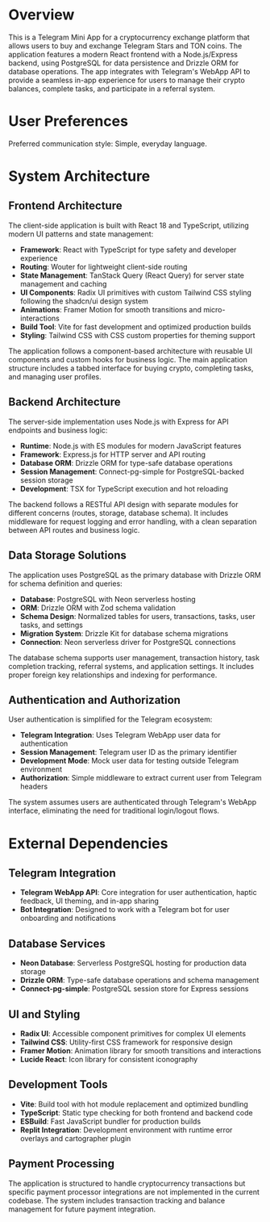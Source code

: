 # Overview

This is a Telegram Mini App for a cryptocurrency exchange platform that allows users to buy and exchange Telegram Stars and TON coins. The application features a modern React frontend with a Node.js/Express backend, using PostgreSQL for data persistence and Drizzle ORM for database operations. The app integrates with Telegram's WebApp API to provide a seamless in-app experience for users to manage their crypto balances, complete tasks, and participate in a referral system.

# User Preferences

Preferred communication style: Simple, everyday language.

# System Architecture

## Frontend Architecture
The client-side application is built with React 18 and TypeScript, utilizing modern UI patterns and state management:

- **Framework**: React with TypeScript for type safety and developer experience
- **Routing**: Wouter for lightweight client-side routing
- **State Management**: TanStack Query (React Query) for server state management and caching
- **UI Components**: Radix UI primitives with custom Tailwind CSS styling following the shadcn/ui design system
- **Animations**: Framer Motion for smooth transitions and micro-interactions
- **Build Tool**: Vite for fast development and optimized production builds
- **Styling**: Tailwind CSS with CSS custom properties for theming support

The application follows a component-based architecture with reusable UI components and custom hooks for business logic. The main application structure includes a tabbed interface for buying crypto, completing tasks, and managing user profiles.

## Backend Architecture
The server-side implementation uses Node.js with Express for API endpoints and business logic:

- **Runtime**: Node.js with ES modules for modern JavaScript features
- **Framework**: Express.js for HTTP server and API routing
- **Database ORM**: Drizzle ORM for type-safe database operations
- **Session Management**: Connect-pg-simple for PostgreSQL-backed session storage
- **Development**: TSX for TypeScript execution and hot reloading

The backend follows a RESTful API design with separate modules for different concerns (routes, storage, database schema). It includes middleware for request logging and error handling, with a clean separation between API routes and business logic.

## Data Storage Solutions
The application uses PostgreSQL as the primary database with Drizzle ORM for schema definition and queries:

- **Database**: PostgreSQL with Neon serverless hosting
- **ORM**: Drizzle ORM with Zod schema validation
- **Schema Design**: Normalized tables for users, transactions, tasks, user tasks, and settings
- **Migration System**: Drizzle Kit for database schema migrations
- **Connection**: Neon serverless driver for PostgreSQL connections

The database schema supports user management, transaction history, task completion tracking, referral systems, and application settings. It includes proper foreign key relationships and indexing for performance.

## Authentication and Authorization
User authentication is simplified for the Telegram ecosystem:

- **Telegram Integration**: Uses Telegram WebApp user data for authentication
- **Session Management**: Telegram user ID as the primary identifier
- **Development Mode**: Mock user data for testing outside Telegram environment
- **Authorization**: Simple middleware to extract current user from Telegram headers

The system assumes users are authenticated through Telegram's WebApp interface, eliminating the need for traditional login/logout flows.

# External Dependencies

## Telegram Integration
- **Telegram WebApp API**: Core integration for user authentication, haptic feedback, UI theming, and in-app sharing
- **Bot Integration**: Designed to work with a Telegram bot for user onboarding and notifications

## Database Services
- **Neon Database**: Serverless PostgreSQL hosting for production data storage
- **Drizzle ORM**: Type-safe database operations and schema management
- **Connect-pg-simple**: PostgreSQL session store for Express sessions

## UI and Styling
- **Radix UI**: Accessible component primitives for complex UI elements
- **Tailwind CSS**: Utility-first CSS framework for responsive design
- **Framer Motion**: Animation library for smooth transitions and interactions
- **Lucide React**: Icon library for consistent iconography

## Development Tools
- **Vite**: Build tool with hot module replacement and optimized bundling
- **TypeScript**: Static type checking for both frontend and backend code
- **ESBuild**: Fast JavaScript bundler for production builds
- **Replit Integration**: Development environment with runtime error overlays and cartographer plugin

## Payment Processing
The application is structured to handle cryptocurrency transactions but specific payment processor integrations are not implemented in the current codebase. The system includes transaction tracking and balance management for future payment integration.